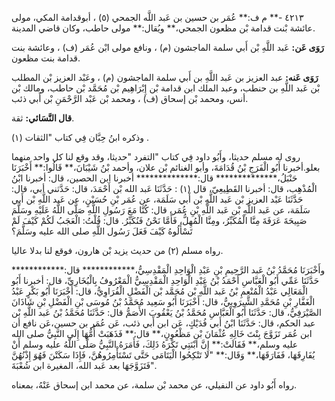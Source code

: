 ٤٢١٣ -** م ف:** عُمَر بن حسين بن عَبد اللَّه الجمحي (٥) ، أبوقدامة المكي، مولى عائشة بْنت قدامة بْن مظعون الجمحي،** ويُقال:** مولى حاطب، وكان قاضي المدينة.

**رَوَى عَن:** عَبد اللَّهِ بْن أَبي سلمة الماجشون (م) ، ونافع مولى ابْن عُمَر (ف) ، وعائشة بنت قدامة بنت مظعون.

**رَوَى عَنه:** عبد العزيز بن عَبد اللَّهِ بن أَبي سلمة الماجشون (م) ، وعَبْد العزيز بْن المطلب بْن عَبد اللَّهِ بن حنطب، وعبد الملك ابن قدامة بْن إِبْرَاهِيم بْن مُحَمَّد بْن حاطب، ومالك بْن أنس، ومحمد بْن إسحاق (ف) ، ومحمد بْن عَبْد الرَّحْمَنِ بْن أَبي ذئب.

**قال النَّسَائي:** ثقة.

وذكره ابنُ حِبَّان فِي كتاب "الثقات (١) .

روى له مسلم حديثا، وأَبُو داود فِي كتاب "التفرد "حديثا، وقد وقع لنا كل واحد منهما بعلو.أخبرنا أَبُو الْفَرَجِ بْنُ قُدَامَةَ، وأبو الغنائم بْن علان، وأحمد بْنُ شَيْبَانَ،** قَالُوا:** أَخْبَرَنَا حَنْبَلُ،************** قال:************** أخبرنا ابن الحصين، قال: أخبرنا ابْنُ الْمُذْهِب، قال: أخبرنا القَطِيعِيّ، قال (١) : حَدَّثَنَا عَبد الله بْن أَحْمَدَ، قال: حَدَّثني أبي، قال: حَدَّثَنَا عَبْد العزيز بْن عَبد اللَّهِ بْن أَبي سَلَمَة، عن عُمَر بْنِ حُسَيْنٍ، عن عَبد اللَّهِ بْن أَبي سَلَمَة، عن عَبد اللَّهِ بْن عَبد اللَّهِ بْنِ عُمَر، قال: كُنَّا مَعَ رَسُولِ اللَّهِ صَلَّى اللَّهُ عَلَيْهِ وسَلَّمَ صَبِيحَةَ عَرَفَةَ مِنَّا الْمُكَبِّرُ، ومِنَّا الْمُهِلُّ، فَأَمَّا نَحْنُ فَنُكَبِّرُ. قال: قُلْتُ: الْعَجَبُ لَكُمْ كَيْفَ لَمْ تَسْأَلُوهُ كَيْفَ فَعَلَ رَسُول اللَّهِ صلى الله عليه وسَلَّمَ؟

رواه مسلم (٢) من حديث يزيد بْن هارون، فوقع لنا بدلا عاليا.

وأَخْبَرَنَا مُحَمَّدُ بْنُ عَبد الرَّحِيمِ بْنِ عَبْدِ الْوَاحِدِ الْمَقْدِسِيُّ،************ قال:************ حَدَّثَنَا عَمِّي أَبُو الْعَبَّاسِ أَحْمَدُ بْنُ عَبْدِ الْوَاحِدِ الْمَقْدِسِيُّ الْمَعْرُوفُ بِالْبُخَارِيِّ، قال: أخبرنا أَبُو الْمَعَالِي عَبْدُ الْمُنْعِمِ بْنُ عَبد اللَّهِ بْن مُحَمَّد بْن الْفَضْلِ الْفُرَاوِيُّ، قال: أَخْبَرَنَا أَبُو بَكْرٍ عَبْدُ الْغَفَّارِ بْنِ مُحَمَّدِ الشِّيرَوِييُّ، قال: أَخْبَرَنَا أَبُو سَعِيد مُحَمَّدُ بْنُ مُوسَى بْنِ الْفَضْلِ بْنِ شَاذَانَ الصَّيْرَفِيُّ، قال: حَدَّثَنَا أَبُو الْعَبَّاسِ مُحَمَّدُ بْنُ يَعْقُوبَ الأَصَمُّ قال: حَدَّثَنَا مُحَمَّدُ بْنُ عَبد اللَّهِ بْن عبد الحكم، قال: حَدَّثَنَا ابْنُ أَبي فُدَيْكٍ، عَن ابن أَبي ذئب، عَن عُمَر بن حسين،عَن نافع أن ابن عُمَر تَزَوَّجَ بِنْتَ خَالِهِ عُثْمَانَ بْنِ مَظْعُونٍ،** قال:** فَذَهَبَتْ أُمُّهَا إِلَى النَّبِيُّ صلى الله عليه وسلم،** فَقَالَتْ:** إِنَّ ابْنَتِي تَكْرَهُ ذَلِكَ، فَأَمَرَهُ النَّبِيُّ صَلَّى اللَّهُ عليه وسلم أَنْ يُفَارِقَهَا، فَفَارَقَهَا،** وَقَال:** "لا تَنْكِحُوا الْيَتَامَى حَتَّى تَسْتَأْمِرُوهُنَّ، فَإِذَا سَكَتْنَ فَهُوَ إِذْنُهُنَّ "فَتَزَوَّجَهَا بعد عَبد الله، المغيرة ابن شُعْبَةَ.

رواه أَبُو داود عن النفيلي، عن محمد بْن سلمة، عن محمد ابن إسحاق عَنْهُ، بمعناه.